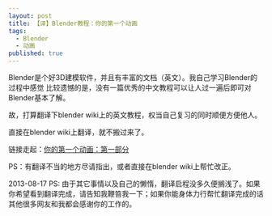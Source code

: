 ```yaml
---
layout: post
title: 【译】Blender教程：你的第一个动画
tags: 
  - Blender
  - 动画
published: true
---
```


Blender是个好3D建模软件，并且有丰富的文档（英文）。我自己学习Blender的过程中感觉
比较遗憾的是，没有一篇优秀的中文教程可以让人过一遍后即可对Blender基本了解。

故，打算翻译下blender wiki上的英文教程，权当自己复习的同时顺便方便他人。

直接在blender wiki上翻译，就不搬过来了。

链接走起：[你的第一个动画：第一部分](http://wiki.blender.org/index.php/Doc:ZH/2.6/Tutorials/Your_First_Animation/1.A_static_Gingerbread_Man)

PS：有翻译不当的地方尽请指出，或者直接在blender wiki上帮忙改正。

2013-08-17 PS: 由于其它事情以及自己的懒惰，翻译启程没多久便搁浅了。如果你希望看到翻译完成，请告知我鞭笞我一下；如果你能身体力行帮忙翻译完成的话其他很多网友和我都会感谢你的工作的。